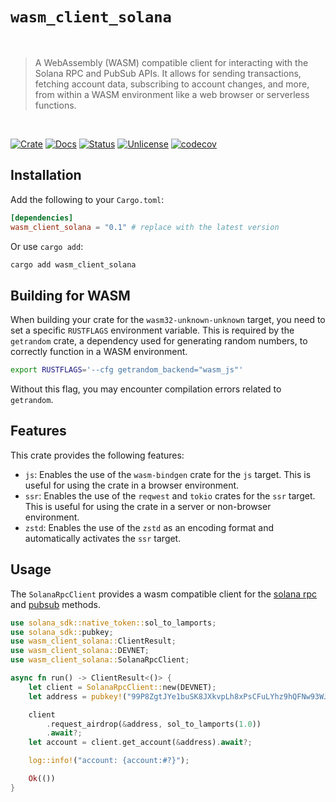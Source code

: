 # `wasm_client_solana`

<br />

> A WebAssembly (WASM) compatible client for interacting with the Solana RPC and PubSub APIs. It allows for sending transactions, fetching account data, subscribing to account changes, and more, from within a WASM environment like a web browser or serverless functions.

<br />

[![Crate][crate-image]][crate-link] [![Docs][docs-image]][docs-link] [![Status][ci-status-image]][ci-status-link] [![Unlicense][unlicense-image]][unlicense-link] [![codecov][codecov-image]][codecov-link]

## Installation

Add the following to your `Cargo.toml`:

```toml
[dependencies]
wasm_client_solana = "0.1" # replace with the latest version
```

Or use `cargo add`:

```bash
cargo add wasm_client_solana
```

## Building for WASM

When building your crate for the `wasm32-unknown-unknown` target, you need to set a specific `RUSTFLAGS` environment variable. This is required by the `getrandom` crate, a dependency used for generating random numbers, to correctly function in a WASM environment.

```bash
export RUSTFLAGS='--cfg getrandom_backend="wasm_js"'
```

Without this flag, you may encounter compilation errors related to `getrandom`.

## Features

This crate provides the following features:

- `js`: Enables the use of the `wasm-bindgen` crate for the `js` target. This is useful for using the crate in a browser environment.
- `ssr`: Enables the use of the `reqwest` and `tokio` crates for the `ssr` target. This is useful for using the crate in a server or non-browser environment.
- `zstd`: Enables the use of the `zstd` as an encoding format and automatically activates the `ssr` target.

## Usage

The `SolanaRpcClient` provides a wasm compatible client for the [solana rpc](https://solana.com/docs/rpc) and [pubsub](https://solana.com/docs/rpc/websocket) methods.

```rust
use solana_sdk::native_token::sol_to_lamports;
use solana_sdk::pubkey;
use wasm_client_solana::ClientResult;
use wasm_client_solana::DEVNET;
use wasm_client_solana::SolanaRpcClient;

async fn run() -> ClientResult<()> {
	let client = SolanaRpcClient::new(DEVNET);
	let address = pubkey!("99P8ZgtJYe1buSK8JXkvpLh8xPsCFuLYhz9hQFNw93WJ");

	client
		.request_airdrop(&address, sol_to_lamports(1.0))
		.await?;
	let account = client.get_account(&address).await?;

	log::info!("account: {account:#?}");

	Ok(())
}
```

[crate-image]: https://img.shields.io/crates/v/wasm_client_solana.svg
[crate-link]: https://crates.io/crates/wasm_client_solana
[docs-image]: https://docs.rs/wasm_client_solana/badge.svg
[docs-link]: https://docs.rs/wasm_client_solana/
[ci-status-image]: https://github.com/ifiokjr/wasm_solana/workflows/ci/badge.svg
[ci-status-link]: https://github.com/ifiokjr/wasm_solana/actions?query=workflow:ci
[unlicense-image]: https://img.shields.io/badge/license-Unlicence-blue.svg
[unlicense-link]: https://opensource.org/license/unlicense
[codecov-image]: https://codecov.io/github/ifiokjr/wasm_solana/graph/badge.svg?token=87K799Q78I
[codecov-link]: https://codecov.io/github/ifiokjr/wasm_solana
